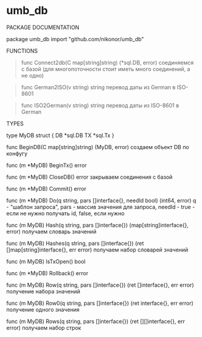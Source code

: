 # umb_db

PACKAGE DOCUMENTATION

package umb_db
    import "github.com/nikonor/umb_db"



FUNCTIONS

>func Connect2db(C map[string]string) (*sql.DB, error)
    соединяемся с базой (для многопоточности стоит иметь много соединений, а
    не одно)

>func German2ISO(v string) string
    перевод даты из German в ISO-8601

>func ISO2German(v string) string
    перевод даты из ISO-8601 в German


TYPES

type MyDB struct {
    DB *sql.DB
    TX *sql.Tx
}


func BeginDB(C map[string]string) (MyDB, error)
    создаем объект DB по конфугу


func (m *MyDB) BeginTx() error

func (m *MyDB) CloseDB() error
    закрываем соединения с базой

func (m *MyDB) Commit() error

func (m *MyDB) Do(q string, pars []interface{}, needId bool) (int64, error)
    q - "шаблон запроса", pars - массив значения для запроса, needId - true
    - если не нужно получать id, false, если нужно

func (m MyDB) Hash(q string, pars []interface{}) (map[string]interface{}, error)
    получаем словарь значений

func (m MyDB) Hashes(q string, pars []interface{}) (ret []map[string]interface{}, err error)
    получаем набор словарей значений

func (m MyDB) IsTxOpen() bool

func (m *MyDB) Rollback() error

func (m MyDB) Row(q string, pars []interface{}) (ret []interface{}, err error)
    получение набора значений

func (m MyDB) Row0(q string, pars []interface{}) (ret interface{}, err error)
    получение одного значения

func (m MyDB) Rows(q string, pars []interface{}) (ret [][]interface{}, err error)
    получаем набор строк
